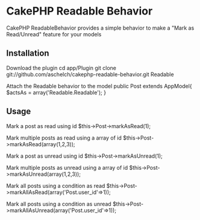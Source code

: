 CakePHP Readable Behavior
==============================

CakePHP ReadableBehavior provides a simple behavior to make a "Mark as Read/Unread" feature for your models

Installation 
------------------------------

Download the plugin
	cd app/Plugin
	git clone git://github.com/aschelch/cakephp-readable-behavior.git Readable

Attach the Readable behavior to the model
	public Post extends AppModel{
		$actsAs = array('Readable.Readable');
	}

Usage
------------------------------

Mark a post as read using id
	$this->Post->markAsRead(1);

Mark multiple posts as read using a array of id
	$this->Post->markAsRead(array(1,2,3));

Mark a post as unread using id
	$this->Post->markAsUnread(1);

Mark multiple posts as unread using a array of id
	$this->Post->markAsUnread(array(1,2,3));

Mark all posts using a condition as read 
	$this->Post->markAllAsRead(array('Post.user_id'=>1));

Mark all posts using a condition as unread 
	$this->Post->markAllAsUnread(array('Post.user_id'=>1));


